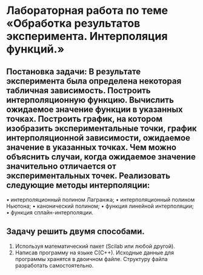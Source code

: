 # Лабораторная работа по теме «Обработка результатов эксперимента. Интерполяция функций.»
## Постановка задачи: В результате эксперимента была определена некоторая табличная зависимость. Построить интерполяционную функцию. Вычислить ожидаемое значение функции в указанных точках. Построить график, на котором изобразить экспериментальные точки, график интерполяционной зависимости, ожидаемое значение в указанных точках. Чем можно объяснить случаи, когда ожидаемое значение значительно отличается от экспериментальных точек. Реализовать следующие методы интерполяции:
• интерполяционный полином Лагранжа;
• интерполяционный полином Ньютона;
• канонический полином;
• функция линейной интерполяции;
• функция сплайн-интерполяции.
## Задачу решить двумя способами.
1. Используя математический пакет (Scilab или любой другой).
2. Написав программу на языке С(С++). Исходные данные для программы хранятся в двоичном файле. Структуру файла разработать самостоятельно.
